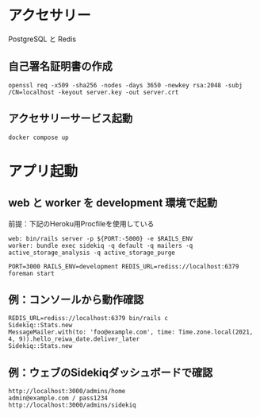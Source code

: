 # アクセサリー
PostgreSQL と Redis

## 自己署名証明書の作成
```
openssl req -x509 -sha256 -nodes -days 3650 -newkey rsa:2048 -subj /CN=localhost -keyout server.key -out server.crt
```

## アクセサリーサービス起動
```
docker compose up
```

# アプリ起動
## web と worker を development 環境で起動
前提：下記のHeroku用Procfileを使用している
```
web: bin/rails server -p ${PORT:-5000} -e $RAILS_ENV
worker: bundle exec sidekiq -q default -q mailers -q active_storage_analysis -q active_storage_purge
```

```
PORT=3000 RAILS_ENV=development REDIS_URL=rediss://localhost:6379 foreman start
```

## 例：コンソールから動作確認
```
REDIS_URL=rediss://localhost:6379 bin/rails c
Sidekiq::Stats.new
MessageMailer.with(to: 'foo@example.com', time: Time.zone.local(2021, 4, 9)).hello_reiwa_date.deliver_later
Sidekiq::Stats.new
```

## 例：ウェブのSidekiqダッシュボードで確認
```
http://localhost:3000/admins/home
admin@example.com / pass1234
http://localhost:3000/admins/sidekiq
```
